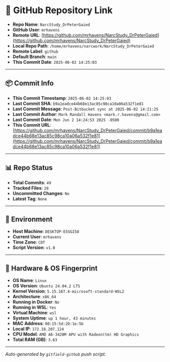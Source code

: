 # 🔗 GitHub Repository Link

- **Repo Name**: `NarcStudy_DrPeterGaied`
- **GitHub User**: `mrhavens`
- **Remote URL**: [https://github.com/mrhavens/NarcStudy_DrPeterGaied](https://github.com/mrhavens/NarcStudy_DrPeterGaied)
- **Local Repo Path**: `/home/mrhavens/narcwork/NarcStudy_DrPeterGaied`
- **Remote Label**: `github`
- **Default Branch**: `main`
- **This Commit Date**: `2025-06-02 14:25:03`

---

## 📦 Commit Info

- **This Commit Timestamp**: `2025-06-02 14:25:03`
- **Last Commit SHA**: `b9a1eadce44b68e13ac85c98ca10a06a532f1e81`
- **Last Commit Message**: `Post-Bitbucket sync at 2025-06-02 14:21:25`
- **Last Commit Author**: `Mark Randall Havens <mark.r.havens@gmail.com>`
- **Last Commit Date**: `Mon Jun 2 14:24:53 2025 -0500`
- **This Commit URL**: [https://github.com/mrhavens/NarcStudy_DrPeterGaied/commit/b9a1eadce44b68e13ac85c98ca10a06a532f1e81](https://github.com/mrhavens/NarcStudy_DrPeterGaied/commit/b9a1eadce44b68e13ac85c98ca10a06a532f1e81)

---

## 📊 Repo Status

- **Total Commits**: `49`
- **Tracked Files**: `28`
- **Uncommitted Changes**: `No`
- **Latest Tag**: `None`

---

## 🧭 Environment

- **Host Machine**: `DESKTOP-E5SGI58`
- **Current User**: `mrhavens`
- **Time Zone**: `CDT`
- **Script Version**: `v1.0`

---

## 🧬 Hardware & OS Fingerprint

- **OS Name**: `Linux`
- **OS Version**: `Ubuntu 24.04.2 LTS`
- **Kernel Version**: `5.15.167.4-microsoft-standard-WSL2`
- **Architecture**: `x86_64`
- **Running in Docker**: `No`
- **Running in WSL**: `Yes`
- **Virtual Machine**: `wsl`
- **System Uptime**: `up 1 hour, 43 minutes`
- **MAC Address**: `00:15:5d:20:1e:5b`
- **Local IP**: `172.18.207.124`
- **CPU Model**: `AMD A6-3420M APU with Radeon(tm) HD Graphics`
- **Total RAM (GB)**: `3.63`

---

_Auto-generated by `gitfield-github` push script._
